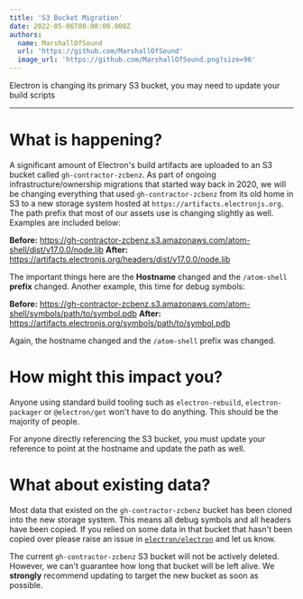 ```yaml
---
title: 'S3 Bucket Migration'
date: 2022-05-06T00:00:00.000Z
authors:
  name: MarshallOfSound
  url: 'https://github.com/MarshallOfSound'
  image_url: 'https://github.com/MarshallOfSound.png?size=96'
---
```


Electron is changing its primary S3 bucket, you may need to update your build scripts

---

# What is happening?

A significant amount of Electron's build artifacts are uploaded to an S3 bucket called `gh-contractor-zcbenz`. As part of ongoing infrastructure/ownership migrations that started way back in 2020, we will be changing everything that used `gh-contractor-zcbenz` from its old home in S3 to a new storage system hosted at `https://artifacts.electronjs.org`. The path prefix that most of our assets use is changing slightly as well. Examples are included below:

**Before:** https://gh-contractor-zcbenz.s3.amazonaws.com/atom-shell/dist/v17.0.0/node.lib
**After:** https://artifacts.electronjs.org/headers/dist/v17.0.0/node.lib

The important things here are the **Hostname** changed and the `/atom-shell` **prefix** changed. Another example, this time for debug symbols:

**Before:** https://gh-contractor-zcbenz.s3.amazonaws.com/atom-shell/symbols/path/to/symbol.pdb
**After:** https://artifacts.electronjs.org/symbols/path/to/symbol.pdb

Again, the hostname changed and the `/atom-shell` prefix was changed.

# How might this impact you?

Anyone using standard build tooling such as `electron-rebuild`, `electron-packager` or `@electron/get` won't have to do anything. This should be the majority of people.

For anyone directly referencing the S3 bucket, you must update your reference to point at the hostname and update the path as well.

# What about existing data?

Most data that existed on the `gh-contractor-zcbenz` bucket has been cloned into the new storage system. This means all debug symbols and all headers have been copied. If you relied on some data in that bucket that hasn't been copied over please raise an issue in [`electron/electron`](https://github.com/electron/electron) and let us know.

The current `gh-contractor-zcbenz` S3 bucket will not be actively deleted. However, we can't guarantee how long that bucket will be left alive. We **strongly** recommend updating to target the new bucket as soon as possible.
